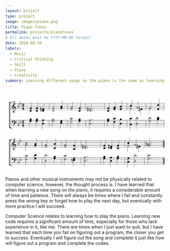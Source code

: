 ```yaml
---
layout: project
type: project
image: images/piano.png
title: Piano Tunes
permalink: projects/pianotunes
# All dates must be YYYY-MM-DD format!
date: 2018-08-30
labels:
  - Music
  - Critical Thinking
  - Skill
  - Piano
  - Creativity
summary: Learning different songs on the piano is the same as learning different codes in computer science.
---
```


<img class="ui medium right floated rounded image" src="../images/piano-sheet.png">

Pianos and other musical instruments may not be physically related to computer science, however, the thought process is. I have learned that when learning a new song on the piano, it requires a considerable amount of time and patience. There will always be times where I fail and constantly press the wrong key or forget how to play the next day, but eventually with more practice I will succeed.

Computer Science relates to learning how to play the piano. Learning new code requires a significant amount of time, especially for those who lack experience in it, like me. There are times when I just want to quit, but I have learned that each time you fail on figuring out a program, the closer you get to success. Eventually I will figure out the song and complete it just like how will figure out a program and complete the codes.
